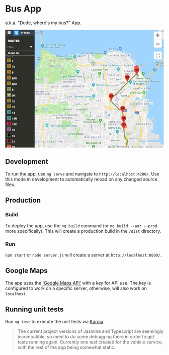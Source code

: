 # Bus App

a.k.a. "Dude, where's my bus?" App.

![Screenshot](https://github.com/Joef/muni-bus-app/blob/master/src/assets/images/screenshot.jpg)

## Development

To run the app, use `ng serve` and navigate to `http://localhost:4200/`.  Use this mode in development to automatically reload on any changed source files.

## Production 

### Build

To deploy the app, use the `ng build` command (or `ng build --aot --prod` more specifically).  This will create a production build in the `/dist` directory.  

### Run

`npm start` or `node server.js` will create a server at `http://localhost:8800/`.

## Google Maps

The app uses the ['Google Maps API'](https://developers.google.com/maps/documentation/javascript/tutorial) with a key for API use.  The key is configured to work on a specific server, otherwise, will also work on `localhost`.

## Running unit tests

Run `ng test` to execute the unit tests via [Karma](https://karma-runner.github.io). 

> The current project versions of Jasmine and Typescript are seemingly incompatible, so need to do some debugging there in order to get tests running again.  Currently one test created for the vehicle service, with the rest of the app being somewhat static.

